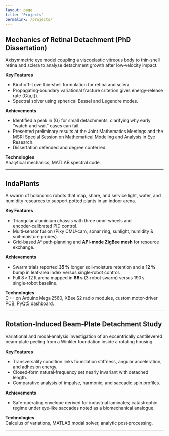 ```yaml
---
layout: page
title: "Projects"
permalink: /projects/
---
```


## Mechanics of Retinal Detachment (PhD Dissertation)
Axisymmetric eye model coupling a viscoelastic vitreous body to thin‑shell retina and sclera to analyse detachment growth after low‑velocity impact.

**Key Features**
* Kirchoff–Love thin‑shell formulation for retina and sclera.
* Propagating‑boundary variational fracture criterion gives energy‑release rate \(G(a,t)\).
* Spectral solver using spherical Bessel and Legendre modes.

**Achievements**
* Identified a peak in \(G\) for small detachments, clarifying why early “watch‑and‑wait” cases can fail.
* Presented preliminary results at the Joint Mathematics Meetings and the MSRI Special Session on Mathematical Modeling and Analysis in Eye Research.
* Dissertation defended and degree conferred.

**Technologies**  
Analytical mechanics, MATLAB spectral code.

---

## IndaPlants
A swarm of holonomic robots that map, share, and service light, water, and humidity resources to support potted plants in an indoor arena.

**Key Features**
* Triangular aluminium chassis with three omni‑wheels and encoder‑calibrated PID control.
* Multi‑sensor fusion (Pixy CMU‑cam, sonar ring, sunlight, humidity & soil‑moisture probes).
* Grid‑based A* path‑planning and **API‑mode ZigBee mesh** for resource exchange.

**Achievements**
* Swarm trials reported **35 %** longer soil‑moisture retention and a **12 %** bump in leaf‑area index versus single‑robot control.
* Full 8 × 12 ft arena mapped in **88 s** (3‑robot swarm) versus 190 s single‑robot baseline.

**Technologies**  
C++ on Arduino Mega 2560, XBee S2 radio modules, custom motor‑driver PCB, PyQt5 dashboard.

---

## Rotation‑Induced Beam‑Plate Detachment Study
Variational and modal‑analysis investigation of an eccentrically cantilevered beam‑plate peeling from a Winkler foundation inside a rotating housing.

**Key Features**
* Transversality condition links foundation stiffness, angular acceleration, and adhesion energy.
* Closed‑form natural‑frequency set nearly invariant with detached length.
* Comparative analysis of impulse, harmonic, and saccadic spin profiles.

**Achievements**
* Safe‑operating envelope derived for industrial laminates; catastrophic regime under eye‑like saccades noted as a biomechanical analogue.

**Technologies**  
Calculus of variations, MATLAB modal solver, analytic post‑processing.

---



